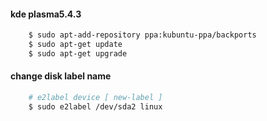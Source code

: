 #### kde plasma5.4.3

```bash
    $ sudo apt-add-repository ppa:kubuntu-ppa/backports
    $ sudo apt-get update
    $ sudo apt-get upgrade
```

#### change disk label name

```bash
    # e2label device [ new-label ]
    $ sudo e2label /dev/sda2 linux
```

